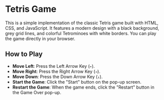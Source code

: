 # Tetris Game

This is a simple implementation of the classic Tetris game built with HTML, CSS, and JavaScript. It features a modern design with a black background, grey grid lines, and colorful Tetrominoes with white borders. You can play the game directly in your browser.

## How to Play
- **Move Left**: Press the Left Arrow Key (`←`).
- **Move Right**: Press the Right Arrow Key (`→`).
- **Move Down**: Press the Down Arrow Key (`↓`).
- **Start the Game**: Click the "Start" button on the pop-up screen.
- **Restart the Game**: When the game ends, click the "Restart" button in the Game Over pop-up.

